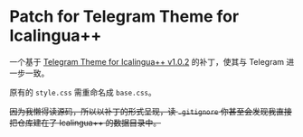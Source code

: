 # Patch for Telegram Theme for Icalingua++

一个基于 [Telegram Theme for Icalingua++ v1.0.2](https://github.com/wibus-wee-ac/icalingua-theme-telegram/releases/tag/v1.0.2) 的补丁，使其与 Telegram 进一步一致。

原有的 `style.css` 需重命名成 `base.css`。

~~因为我懒得读源码，所以以补丁的形式呈现，读 `.gitignore` 你甚至会发现我直接把仓库建在了 Icalingua++ 的数据目录中。~~